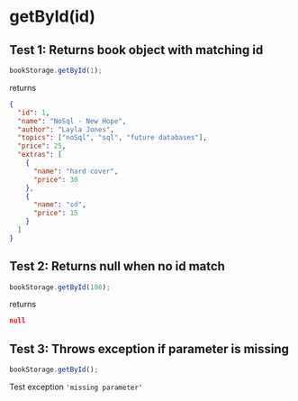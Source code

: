# **getById(id)**

## Test 1: Returns book object with matching id

```js
bookStorage.getById(1);
```

returns

```json
{
  "id": 1,
  "name": "NoSql - New Hope",
  "author": "Layla Jones",
  "topics": ["noSql", "sql", "future databases"],
  "price": 25,
  "extras": [
    {
      "name": "hard cover",
      "price": 30
    },
    {
      "name": "cd",
      "price": 15
    }
  ]
}
```

## Test 2: Returns null when no id match

```js
bookStorage.getById(100);
```

returns

```json
null
```

## Test 3: Throws exception if parameter is missing

```js
bookStorage.getById();
```

Test exception `'missing parameter'`
